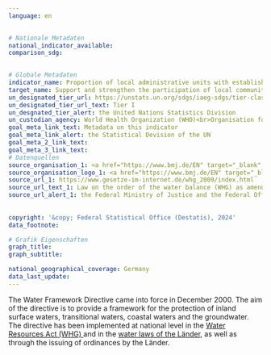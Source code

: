 ```yaml
---
language: en
    

# Nationale Metadaten    
national_indicator_available:     
comparison_sdg:     
    

# Globale Metadaten    
indicator_name: Proportion of local administrative units with established and operational policies and procedures for participation of local communities in water and sanitation management    
target_name: Support and strengthen the participation of local communities in improving water and sanitation management    
un_designated_tier_url: https://unstats.un.org/sdgs/iaeg-sdgs/tier-classification/    
un_designated_tier_url_text: Tier I    
un_desgnated_tier_alert: the United Nations Statistics Division    
un_custodian_agency: World Health Organization (WHO)<br>Organisation for Economic Co-operation and Development (OECD)    
goal_meta_link_text: Metadata on this indicator    
goal_meta_link_alert: the Statistical Devision of the UN    
goal_meta_2_link_text:     
goal_meta_3_link_text:         
# Datenquellen
source_organisation_1: <a href="https://www.bmj.de/EN" target="_blank" onclick="return confirm_alert('the Federal Ministry of Justice and the Federal Office of Justice','En');" title="Click here to go to the website of the organisation Federal Ministry of Justice and the Federal Office of Justice."> Federal Ministry of Justice and the Federal Office of Justice </a>
source_organisation_logo_1: <a href="https://www.bmj.de/EN" target="_blank" onclick="return confirm_alert('the Federal Ministry of Justice and the Federal Office of Justice','En');"><img src="https://sdg-indikatoren.de/public/OrgImgEn/bmj.png" alt="Logo bmj" style="height:60px; width:148px"/></a>
source_url_1: https://www.gesetze-im-internet.de/whg_2009/index.html
source_url_text_1: Law on the order of the water balance (WHG) as amended (only available in German)
source_url_alert_1: the Federal Ministry of Justice and the Federal Office of Justice
    
    
copyright: '&copy; Federal Statistical Office (Destatis), 2024'    
data_footnote:     

# Grafik Eigenschaften    
graph_title: 
graph_subtitle:     

national_geographical_coverage: Germany    
data_last_update:     
---
```



The Water Framework Directive came into force in December 2000. The aim of the directive is to provide a framework for the protection of inland surface waters, transitional waters, coastal waters and the groundwater. The directive has been implemented at national level in the <a href="https://www.gesetze-im-internet.de/whg_2009/index.html" target="_blank" onclick="return confirm_alert('the Federal Ministry of Justice','En');">Water Resources Act (WHG) </a> and in the <a  href="https://www.saarheim.de/Gesetze_Laender/wasserg_laender.htm" target="_blank" onclick="return confirm_alert('Saarheim','En');">water laws of the Länder</a>, as well as through the issuing of ordinances by the Länder.